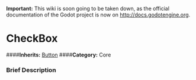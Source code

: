 **Important:** This wiki is soon going to be taken down, as the official documentation of the Godot project is now on http://docs.godotengine.org.

#  CheckBox  
####**Inherits:** [Button](class_button)
####**Category:** Core

###  Brief Description  

